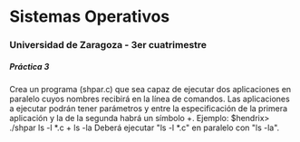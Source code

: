 # Sistemas Operativos
### Universidad de Zaragoza - 3er cuatrimestre
##### Práctica 3
Crea un programa (shpar.c) que sea capaz de ejecutar dos aplicaciones en paralelo cuyos nombres recibirá en la línea de comandos. Las aplicaciones a ejecutar podrán tener parámetros y entre la especificación de la primera aplicación y la de la segunda habrá un símbolo +.
Ejemplo: $hendrix> ./shpar ls -l *.c + ls -la
Deberá ejecutar "ls -l *.c" en paralelo con "ls -la".
